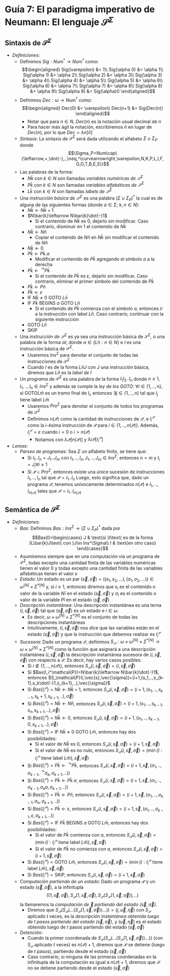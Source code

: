 # Guía 7: El paradigma imperativo de Neumann: El lenguaje $\mathcal{S}^\Sigma$

## Sintaxis de $\mathcal{S}^\Sigma$

- *Definiciones*:
    - Definimos $Sig:Num^*\to Num^*$ como:
        $$\begin{aligned}
        Sig(\varepsilon) &= 1\\
        Sig(\alpha 0) &= \alpha 1\\
        Sig(\alpha 1) &= \alpha 2\\
        Sig(\alpha 2) &= \alpha 3\\
        Sig(\alpha 3) &= \alpha 4\\
        Sig(\alpha 4) &= \alpha 5\\
        Sig(\alpha 5) &= \alpha 6\\
        Sig(\alpha 6) &= \alpha 7\\
        Sig(\alpha 7) &= \alpha 8\\
        Sig(\alpha 8) &= \alpha 9\\
        Sig(\alpha 9) &= Sig(\alpha)0
        \end{aligned}$$
    - Definimos $Dec:\omega\to Num^*$ como:
        $$\begin{aligned}
        Dec(0) &= \varepsilon\\
        Dec(n+1) &= Sig(Dec(n))
        \end{aligned}$$
        - Notar que para $n\in N$, $Dec(n)$ es la notación usual decimal de $n$
        - Para hacer más ágil la notación, escribiremos $\bar{n}$ en lugar de $Dec(n)$, por lo que $Dec=\lambda n[\bar{n}]$
    - *Sintaxis*: La sintaxis de $\mathcal{S}^\Sigma$ será dada utilizando el alfabeto $\Sigma\cup\Sigma_P$ donde
        $$\Sigma_P=Num\cap\{\leftarrow,+,\dot{-},.,\neq,^\curvearrowright,\varepsilon,N,K,P,L,I,F,G,O,T,B,E,S\}$$
    - Las palabras de la forma:
        - $N\bar{k}$ con $k\in N$ son llamadas *variables numéricas de $\mathcal{S}^\Sigma$*
        - $P\bar{k}$ con $k\in N$ son llamadas *variables alfabéticas de $\mathcal{S}^\Sigma$*
        - $L\bar{k}$ con $k\in N$ son llamadas *labels de $\mathcal{S}^\Sigma$*
    - Una *instrucción básica de $\mathcal{S}^\Sigma$* es una palabra $(\Sigma\cup\Sigma_P)^*$ la cual es de alguna de las siguientes formas (donde $a\in\Sigma;\ k,n\in N$):
        - $N\bar{k}\leftarrow N\bar{k}+1$
        - $N\bar{k}\leftarrow N\bar{k}\dot{-}1$
            - Si el contenido de $N\bar{k}$ es 0, dejarlo sin modificar. Caso contrario, disminuir en $1$ el contenido de $N\bar{k}$
        - $N\bar{k}\leftarrow N\bar{n}$
            - Copiar el contenido de $N\bar{n}$ en $N\bar{k}$ sin modificar el contenido de $N\bar{n}$
        - $N\bar{k}\leftarrow 0$
        - $P\bar{k}\leftarrow P\bar{k}.a$
            - Modificar el contenido de $P\bar{k}$ agregando el símbolo $a$ a la derecha
        - $P\bar{k}\leftarrow\ ^\curvearrowright P\bar{k}$
            - Si el contenido de $P\bar{k}$ es $\varepsilon$, dejarlo sin modificar. Caso contrario, eliminar el primer símbolo del contenido de $P\bar{k}$
        - $P\bar{k}\leftarrow P\bar{n}$
        - $P\bar{k}\leftarrow\varepsilon$
        - IF $N\bar{k}\neq 0$ GOTO $L\bar{n}$
        - IF $P\bar{k}$ BEGINS $a$ GOTO $L\bar{n}$
            - Si el contenido de $P\bar{k}$ comienza con el símbolo $a$, entonces ir a la instrucción con label $L\bar{n}$. Caso contrario, continuar con la siguiente instrucción
        - GOTO $L\bar{n}$
        - SKIP
    - Una *instrucción de $\mathcal{S}^\Sigma$* es ya sea una instrucción básica de $\mathcal{S}^\Sigma$, o una palabra de la forma $\alpha I$, donde $\alpha\in\{L\bar{n}:n\in N\}$ e $I$ es una instrucción básica de $\mathcal{S}^\Sigma$.
        - Usaremos $Ins^\Sigma$ para denotar el conjunto de todas las instrucciones de $\mathcal{S}^\Sigma$
        - Cuando $I$ es de la forma $L\bar{n}J$ con $J$ una instrucción básica, diremos que $L\bar{n}$ es la *label de $I$*
    - Un *programa* de $\mathcal{S}^\Sigma$ es una palabra de la forma $I_1I_2..I_n$ donde $n\geq 1,I_1,..,I_n\in Ins^\Sigma$ y además se cumple la *ley de los GOTO*: $\forall i\in\{1,..,n\}$, si GOTO$L\bar{m}$ es un tramo final de $I_i$, entonces $\exists j\in\{1,..,n\}$ tal que $I_j$ tiene label $L\bar{m}$
        - Usaremos $Pro^\Sigma$ para denotar el conjunto de todos los programas de $\mathcal{S}^\Sigma$
        - Definimos $n(\mathcal{P})$ como la cantidad de instrucciones de $\mathcal{P}$, e $I_i^\mathcal{P}$ como la $i$-ésima instrucción de $\mathcal{P}$ para $i\in\{1,..,n(\mathcal{P})\}$. Además, $I_i^\mathcal{P}=\varepsilon$ cuando $i=0$ o $i\gt n(\mathcal{P})$
            - Notamos con $\lambda\mathcal{P}[n(\mathcal{P})]$ y $\lambda i\mathcal{P}[I_i^\mathcal{P}]$
- *Lemas*:
    - *Parseo de programas*: Sea $\Sigma$ un alfabeto finito, se tiene que:
        - Si $I_1..I_n=J_1..J_m$ con $I_1,..,I_n,J_1,..,J_m\in Ins^\Sigma$, entonces $n=m$ y $I_i=J_i\forall i\geq 1$
        - Si $\mathcal{P}\in Pro^\Sigma$, entonces existe una *única* sucesión de instrucciones $I_1,..,I_n$ tal que $\mathcal{P}=I_1..I_n$
        Luego, esto significa que, dado un programa $\mathcal{P}$, tenemos unívocamente determinados $n(\mathcal{P})$ e $I_1,..,I_{n(\mathcal{P})}$ tales que $\mathcal{P}=I_1..I_{n(\mathcal{P})}$
        
## Semántica de $\mathcal{S}^\Sigma$

- *Definiciones*:
    - *Bas*: Definimos $Bas:Ins^\Sigma\to(\Sigma\cup\Sigma_P)^*$ dada por
        $$Bas(I)=\begin{cases}
        J & \text{si }I\text{ es de la forma }L\bar{k}J\text{ con }J\in Ins^\Sigma\\
        I & \text{en otro caso}
        \end{cases}$$
    - Asumiremos siempre que en una computación vía un programa de $\mathcal{S}^\Sigma$, todas excepto una cantidad finita de las variables numéricas tienen el valor $0$ y todas excepto una cantidad finita de las variables alfabéticas tienen el valor $\varepsilon$
    - *Estado*: Un estado es un par $(\vec{s},\vec{\sigma})=((s_1,s_2,...),(\sigma_1,\sigma_2,...))\in\omega^{[N]}\times\Sigma^{*[N]}$ y, si $i\geq 1$, entonces diremos que $s_i$ es el contenido o valor de la variable $N\bar{i}$ en el estado $(\vec{s},\vec{\sigma})$ y $\sigma_i$ es el contenido o valor de la variable $P\bar{i}$ en el estado $(\vec{s},\vec{\sigma})$
    - *Descripción instantánea*: Una descripción instantánea es una terna $(i,\vec{s},\vec{\sigma})$ tal que $(\vec{s},\vec{\sigma})$ es un estado e $i\in\omega$.
        - Es decir, $\omega\times\omega^{[N]}\times\Sigma^{*[N]}$ es el conjunto de todas las descripciones instantáneas
        - Intuitivamente, $(i,\vec{s},\vec{\sigma})$ nos dice que las variables están en el estado $(\vec{s},\vec{\sigma})$ y que la instrucción que debemos realizar es $I_i^\mathcal{P}$
    - *Sucesora*: Dado un programa $\mathcal{P}$, definimos $S_\mathcal{P}:\omega\times\omega^{[N]}\times\Sigma^{*[N]}\to\omega\times\omega^{[N]}\times\Sigma^{*[N]}$ como la función que asignará a una descripción instantánea $(i,\vec{s},\vec{\sigma})$ la descripción instantánea sucesora de $(i,\vec{s},\vec{\sigma})$ con respecto a $\mathcal{P}$. Es decir, hay varios casos posibles:
        - Si $i\notin\{1,..,n(\mathcal{P})\}$, entonces $S_\mathcal{P}(i,\vec{s},\vec{\sigma})=(i,\vec{s},\vec{\sigma})$
        - Si $Bas(I_i^\mathcal{P})=N\bar{k}\leftarrow N\bar{k}\dot{-}1$, entonces $S_\mathcal{P}(i,\vec{s},\vec{\sigma})=(i+1,(s_1,..,s_{k-1},s_k\dot{-}1,s_{k+1},..),\vec{\sigma})$
        - Si $Bas(I_i^\mathcal{P})=N\bar{k}\leftarrow N\bar{k}+1$, entonces $S_\mathcal{P}(i,\vec{s},\vec{\sigma})=(i+1,(s_1,..,s_{k-1},s_k+1,s_{k+1},..),\vec{\sigma})$
        - Si $Bas(I_i^\mathcal{P})=N\bar{k}\leftarrow N\bar{n}$, entonces $S_\mathcal{P}(i,\vec{s},\vec{\sigma})=(i+1,(s_1,..,s_{k-1},s_n,s_{k+1},..),\vec{\sigma})$
        - Si $Bas(I_i^\mathcal{P})=N\bar{k}\leftarrow 0$, entonces $S_\mathcal{P}(i,\vec{s},\vec{\sigma})=(i+1,(s_1,..,s_{k-1},0,s_{k+1},..),\vec{\sigma})$
        - Si $Bas(I_i^\mathcal{P})=\text{IF }N\bar{k}\neq 0\text{ GOTO }L\bar{m}$, entonces hay dos posibilidades:
            - Si el valor de $N\bar{k}$ es $0$, entonces $S_\mathcal{P}(i,\vec{s},\vec{\sigma})=(i+1,\vec{s},\vec{\sigma})$
            - Si el valor de $N\bar{k}$ es no nulo, entonces $S_\mathcal{P}(i,\vec{s},\vec{\sigma})=(\min\{l:I_l^\mathcal{P}\text{ tiene label }L\bar{m}\},\vec{s},\vec{\sigma})$
        - Si $Bas(I_i^\mathcal{P})=P\bar{k}\leftarrow\ ^\curvearrowright P\bar{k}$, entonces $S_\mathcal{P}(i,\vec{s},\vec{\sigma})=(i+1,\vec{s},(\sigma_1,..,\sigma_{k-1},\ ^\curvearrowright\sigma_k,\sigma_{k+1},..))$
        - Si $Bas(I_i^\mathcal{P})=P\bar{k}\leftarrow P\bar{k}.a$, entonces $S_\mathcal{P}(i,\vec{s},\vec{\sigma})=(i+1,\vec{s},(\sigma_1,..,\sigma_{k-1},\sigma_k a,\sigma_{k+1},..))$
        - Si $Bas(I_i^\mathcal{P})=P\bar{k}\leftarrow P\bar{n}$, entonces $S_\mathcal{P}(i,\vec{s},\vec{\sigma})=(i+1,\vec{s},(\sigma_1,..,\sigma_{k-1},\sigma_n,\sigma_{k+1},..))$
        - Si $Bas(I_i^\mathcal{P})=P\bar{k}\leftarrow\varepsilon$, entonces $S_\mathcal{P}(i,\vec{s},\vec{\sigma})=(i+1,\vec{s},(\sigma_1,..,\sigma_{k-1},\varepsilon,\sigma_{k+1},..))$
        - Si $Bas(I_i^\mathcal{P})=\text{IF }P\bar{k}\text{ BEGINS }a\text{ GOTO }L\bar{m}$, entonces hay dos posibilidades:
            - Si el valor de $P\bar{k}$ comienza con $a$, entonces $S_\mathcal{P}(i,\vec{s},\vec{\sigma})=(\min\{l:I_l^\mathcal{P}\text{ tiene label }L\bar{m}\},\vec{s},\vec{\sigma})$
            - Si el valor de $P\bar{k}$ no comienza con $a$, entonces $S_\mathcal{P}(i,\vec{s},\vec{\sigma})=(i+1,\vec{s},\vec{\sigma})$
        - Si $Bas(I_i^\mathcal{P})=\text{GOTO }L\bar{m}$, entonces $S_\mathcal{P}(i,\vec{s},\vec{\sigma})=(\min\{l:I_l^\mathcal{P}\text{ tiene label }L\bar{m}\},\vec{s},\vec{\sigma})$
        - Si $Bas(I_i^\mathcal{P})=\text{SKIP}$, entonces $S_\mathcal{P}(i,\vec{s},\vec{\sigma})=(i+1,\vec{s},\vec{\sigma})$
    - *Computación partiendo de un estado*: Dado un programa $\mathcal{P}$ y un estado $(\vec{s},\vec{\sigma})$, a la infinitupla
        $$((1,\vec{s},\vec{\sigma}),S_\mathcal{P}(1,\vec{s},\vec{\sigma}),S_\mathcal{P}(S_\mathcal{P}(1,\vec{s},\vec{\sigma})),..)$$
        la llamaremos la *computación de $\mathcal{P}$ partiendo del estado $(\vec{s},\vec{\sigma})$*.
        - Diremos que $S_\mathcal{P}(S_\mathcal{P}(...(S_\mathcal{P}(1,\vec{s},\vec{\sigma}))...))=(j,\vec{u},\vec{\eta})$ con $S_\mathcal{P}$ aplicado $t$ veces, es la *descripción instantánea obtenida luego de $t$ pasos partiendo del estado $(\vec{s},\vec{\sigma})$*, y $(\vec{u},\vec{\eta})$ es el estado obtenido luego de $t$ pasos partiendo del estado $(\vec{s},\vec{\sigma})$
    - *Detención*:
        - Cuando la primer coordenada de $S_\mathcal{P}(S_\mathcal{P}(...(S_\mathcal{P}(1,\vec{s},\vec{\sigma}))...))$ (con $S_\mathcal{P}$ aplicado $t$ veces) es $n(\mathcal{P})+1$, diremos que $\mathcal{P}$ se detiene (luego de $t$ pasos), partiendo desde el estado $(\vec{s},\vec{\sigma})$
        - Caso contrario, si ninguna de las primeras coordenadas en la infinitupla de la computación es igual a $n(\mathcal{P})+1$, diremos que $\mathcal{P}$ no se detiene partiendo desde el estado $(\vec{s},\vec{\sigma})$